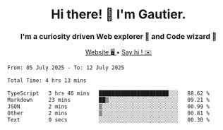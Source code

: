 <h1 align="center">Hi there! 👋 I'm Gautier.</h1>
<h3 align="center">I'm a curiosity driven Web explorer 🚀 and Code wizard 🧙</h3>

<p align="center">
  <a href="https://xisabla.github.io/">Website 🖥️ </a> •
  <a href="mailto:xisabla.dev@gmail.com">Say hi ! ✉️</a>
</p>

<!--START_SECTION:waka-->

```txt
From: 05 July 2025 - To: 12 July 2025

Total Time: 4 hrs 13 mins

TypeScript   3 hrs 46 mins   ██████████████████████░░░   88.62 %
Markdown     23 mins         ██▒░░░░░░░░░░░░░░░░░░░░░░   09.21 %
JSON         2 mins          ▒░░░░░░░░░░░░░░░░░░░░░░░░   00.99 %
Other        2 mins          ▒░░░░░░░░░░░░░░░░░░░░░░░░   00.81 %
Text         0 secs          ░░░░░░░░░░░░░░░░░░░░░░░░░   00.30 %
```

<!--END_SECTION:waka-->
